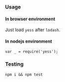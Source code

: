 ### Usage

#### In browser environment
Just load `yess` after `lodash`.

#### In nodejs environment
`var _ = require('yess');`

### Testing
`npm i && npm test`

